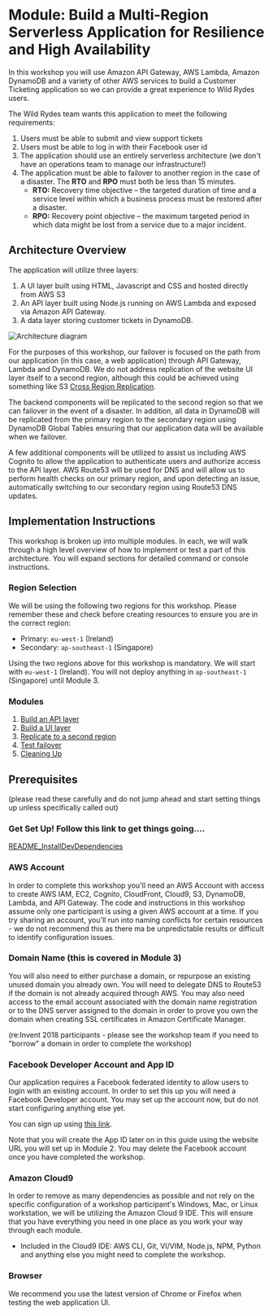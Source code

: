 # Module: Build a Multi-Region Serverless Application for Resilience and High Availability

In this workshop you will use Amazon API Gateway, AWS Lambda, Amazon DynamoDB and a variety of other AWS services to build a Customer Ticketing application so we can provide a great experience to Wild Rydes users.

The Wild Rydes team wants this application to meet the following requirements:

1. Users must be able to submit and view support tickets
2. Users must be able to log in with their Facebook user id
3. The application should use an entirely serverless architecture (we don't
   have an operations team to manage our infrastructure!)
4. The application must be able to failover to another region in the case of a
   disaster. The **RTO** and **RPO** must both be less than 15 minutes.
    * **RTO:** Recovery time objective – the targeted duration of time and a service
    level within which a business process must be restored after a disaster.
    * **RPO:** Recovery point objective –  the maximum targeted period in which data
    might be lost from a service due to a major incident.

## Architecture Overview

The application will utilize three layers:

1. A UI layer built using HTML, Javascript and CSS and hosted directly from
   AWS S3
2. An API layer built using Node.js running on AWS Lambda and exposed via
   Amazon API Gateway.
3. A data layer storing customer tickets in DynamoDB.

![Architecture diagram](images/architecture_new.png)

For the purposes of this workshop, our failover is focused on the path from
our application (in this case, a web application) through API Gateway,
Lambda and DynamoDB.  We do not address replication of the website UI layer
itself to a second region, although this could be achieved using something
like S3 [Cross Region Replication](http://docs.aws.amazon.com/AmazonS3/latest/dev/crr.html).

The backend components will be replicated to the second region so that we can
failover in the event of a disaster. In addition, all data in DynamoDB will be
replicated from the primary region to the secondary region using DynamoDB Global
Tables ensuring that our application data will be available when we failover.

A few additional components will be utilized to assist us including AWS
Cognito to allow the application to authenticate users and authorize access to
the API layer. AWS Route53 will be used for DNS and will allow us to perform
health checks on our primary region, and upon detecting an issue,
automatically switching to our secondary region using Route53 DNS updates.

## Implementation Instructions

This workshop is broken up into multiple modules. In each, we will walk
through a high level overview of how to implement or test a part of this
architecture. You will expand sections for detailed command or console instructions.

### Region Selection

We will be using the following two regions for this workshop. Please remember
these and check before creating resources to ensure you are in the correct
region:
* Primary: `eu-west-1` (Ireland)
* Secondary: `ap-southeast-1` (Singapore)

Using the two regions above for this workshop is mandatory.  We will start with `eu-west-1` (Ireland).  You will not deploy anything in `ap-southeast-1` (Singapore) until Module 3.

### Modules

1. [Build an API layer](1_API/README.md)
2. [Build a UI layer](2_UI/README.md)
3. [Replicate to a second region](3_Replication/README.md)
4. [Test failover](4_Testing/README.md)
5. [Cleaning Up](5_Cleanup/README.md)


## Prerequisites
(please read these carefully and do not jump ahead and start setting things up
unless specifically called out)

### Get Set Up! Follow this link to get things going....  

[README_InstallDevDependencies](README_InstallDevDependencies.md)  

### AWS Account

In order to complete this workshop you'll need an AWS Account with access to
create AWS IAM, EC2, Cognito, CloudFront, Cloud9, S3, DynamoDB, Lambda, and
API Gateway.  The code and instructions in this workshop assume only one participant
is using a given AWS account at a time. If you try sharing an account, you'll run
into naming conflicts for certain resources - we do not recommend this as there ma
be unpredictable results or difficult to identify configuration issues.

### Domain Name (this is covered in Module 3)

You will also need to either purchase a domain, or repurpose an existing
unused domain you already own.  You will need to delegate DNS to Route53 if
the domain is not already acquired through AWS.  You may also need access to
the email account associated with the domain name registration or to the
DNS server assigned to the domain in order to prove you own the domain when
creating SSL certificates in Amazon Certificate Manager.  
  
(re:Invent 2018 participants - please see the workshop team if you need to "borrow"
a domain in order to complete the workshop)

### Facebook Developer Account and App ID

Our application requires a Facebook federated identity to
allow users to login with an existing account. In order to set this up you
will need a Facebook Developer account.  You may set up the account now, but
do not start configuring anything else yet.

You can sign up using [this link](https://developers.facebook.com/docs/apps/register/).

Note that you will create the App ID later on in this guide using the website
URL you will set up in Module 2.  You may delete the Facebook account once you
have completed the workshop.


### Amazon Cloud9

In order to remove as many dependencies as possible and not rely on the specific
configuration of a workshop participant's Windows, Mac, or Linux workstation, we
will be utilizing the Amazon Cloud 9 IDE.  This will ensure that you have everything
you need in one place as you work your way through each module.

* Included in the Cloud9 IDE:  AWS CLI, Git, VI/VIM, Node.js, NPM, Python and
anything else you might need to complete the workshop.

### Browser

We recommend you use the latest version of Chrome or Firefox when testing the
web application UI.


